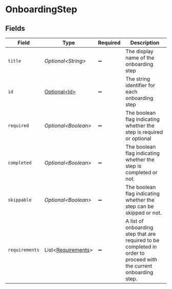 # OnboardingStep


## Fields

| Field                                                                                                             | Type                                                                                                              | Required                                                                                                          | Description                                                                                                       |
| ----------------------------------------------------------------------------------------------------------------- | ----------------------------------------------------------------------------------------------------------------- | ----------------------------------------------------------------------------------------------------------------- | ----------------------------------------------------------------------------------------------------------------- |
| `title`                                                                                                           | *Optional\<String>*                                                                                               | :heavy_minus_sign:                                                                                                | The display name of the onboarding step                                                                           |
| `id`                                                                                                              | [Optional\<Id>](../../models/components/Id.md)                                                                    | :heavy_minus_sign:                                                                                                | The string identifier for each onboarding step                                                                    |
| `required`                                                                                                        | *Optional\<Boolean>*                                                                                              | :heavy_minus_sign:                                                                                                | The boolean flag indicating whether the step is required or optional                                              |
| `completed`                                                                                                       | *Optional\<Boolean>*                                                                                              | :heavy_minus_sign:                                                                                                | The boolean flag indicating whether the step is completed or not.                                                 |
| `skippable`                                                                                                       | *Optional\<Boolean>*                                                                                              | :heavy_minus_sign:                                                                                                | The boolean flag indicating whether the step can be skipped or not.                                               |
| `requirements`                                                                                                    | List\<[Requirements](../../models/components/Requirements.md)>                                                    | :heavy_minus_sign:                                                                                                | A list of onboarding step that are required to be completed in order to proceed with the current onboarding step. |